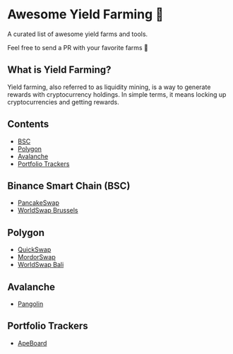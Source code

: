 # Awesome Yield Farming 🤑

A curated list of awesome yield farms and tools.

Feel free to send a PR with your favorite farms 🥳

## What is Yield Farming?

Yield farming, also referred to as liquidity mining, is a way to generate rewards with cryptocurrency holdings. In simple terms, it means locking up cryptocurrencies and getting rewards.

## Contents

- [BSC](#bsc)
- [Polygon](#polygon)
- [Avalanche](#avalanche)
- [Portfolio Trackers](#trackers)

<a name="bsc" />

## Binance Smart Chain (BSC)

- [PancakeSwap](https://pancakeswap.finance)
- [WorldSwap Brussels](https://brussels.worldswap.finance)

<a name="polygon" />

## Polygon

- [QuickSwap](https://quickswap.exchange/#/pool)
- [MordorSwap](https://mordorswap.finance)
- [WorldSwap Bali](https://bali.worldswap.finance)

<a name="avalanche" />

## Avalanche

- [Pangolin](https://app.pangolin.exchange/#/pool)

<a name="trackers" />

## Portfolio Trackers

- [ApeBoard](https://apeboard.finance)
